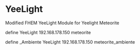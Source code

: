 # YeeLight
Modified FHEM YeeLight Module for Yeelight Meteorite


define <NAME> YeeLight 192.168.178.150 meteorite

define <NAME>_Ambiente YeeLight 192.168.178.150 meteorite_ambiente
